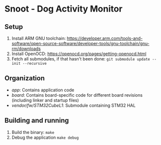 # Snoot - Dog Activity Monitor

## Setup
1. Install ARM GNU toolchain: https://developer.arm.com/tools-and-software/open-source-software/developer-tools/gnu-toolchain/gnu-rm/downloads
1. Install OpenOCD: https://openocd.org/pages/getting-openocd.html
1. Fetch all submodules, if that hasn't been done: `git submodule update --init --recursive`

## Organization
 * *app*: Contains application code
 * *board*: Contains board-specific code for different board revisions (including linker and startup files)
 * *vendor/fw/STM32CubeL1*: Submodule containing STM32 HAL

## Building and running
1. Build the binary: `make`
1. Debug the application `make debug`
